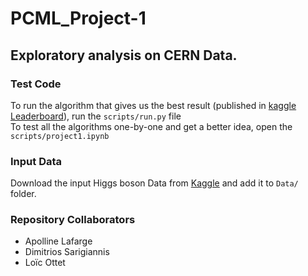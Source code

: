 # PCML_Project-1

## Exploratory analysis on CERN Data.

### Test Code
To run the algorithm that gives us the best result (published in [kaggle Leaderboard](https://inclass.kaggle.com/c/epfml-project-1/leaderboard)), run the `scripts/run.py` file
<br />
To test all the algorithms one-by-one and get a better idea, open the `scripts/project1.ipynb`

### Input Data
Download the input Higgs boson Data from [Kaggle](https://inclass.kaggle.com/c/epfml-project-1/data)
and add it to `Data/` folder.

### Repository Collaborators

  - Apolline Lafarge
  - Dimitrios Sarigiannis
  - Loïc Ottet
